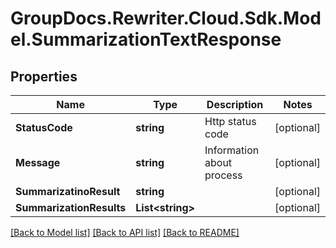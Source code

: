 # GroupDocs.Rewriter.Cloud.Sdk.Model.SummarizationTextResponse

## Properties

Name | Type | Description | Notes
------------ | ------------- | ------------- | -------------
**StatusCode** | **string** | Http status code | [optional] 
**Message** | **string** | Information about process | [optional] 
**SummarizatinoResult** | **string** |  | [optional] 
**SummarizationResults** | **List&lt;string&gt;** |  | [optional] 

[[Back to Model list]](../README.md#documentation-for-models) [[Back to API list]](../README.md#documentation-for-api-endpoints) [[Back to README]](../README.md)

